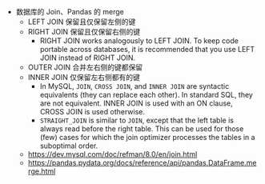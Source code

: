 - 数据库的 Join、Pandas 的 merge
	- LEFT JOIN 保留且仅保留左侧的键
	- RIGHT JOIN 保留且仅保留右侧的键
		- RIGHT JOIN works analogously to LEFT JOIN. To keep code portable across databases, it is recommended that you use LEFT JOIN instead of RIGHT JOIN.
	- OUTER JOIN 合并左右侧的键都保留
	- INNER JOIN 仅保留左右侧都有的键
		- In MySQL, `JOIN`, `CROSS JOIN`, and `INNER JOIN` are syntactic equivalents (they can replace each other). In standard SQL, they are not equivalent. INNER JOIN is used with an ON clause, CROSS JOIN is used otherwise.
		- `STRAIGHT_JOIN` is similar to `JOIN`, except that the left table is always read before the right table. This can be used for those (few) cases for which the join optimizer processes the tables in a suboptimal order.
	- https://dev.mysql.com/doc/refman/8.0/en/join.html
	- https://pandas.pydata.org/docs/reference/api/pandas.DataFrame.merge.html